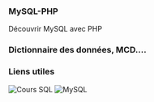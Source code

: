 ### MySQL-PHP
Découvrir MySQL avec PHP

### Dictionnaire des données, MCD....

### Liens utiles
![Cours SQL](http://http://sql.sh/)
![MySQL](http://dev.mysql.com/doc/)
